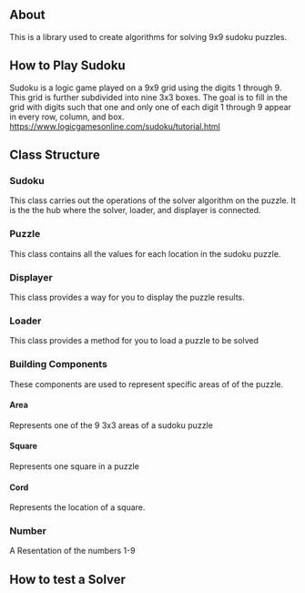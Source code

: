## About
This is a library used to create algorithms for solving 9x9 sudoku puzzles. 
## How to Play Sudoku
Sudoku is a logic game played on a 9x9 grid using the digits 1 through 9. This grid is further subdivided into nine 3x3 boxes. The goal is to fill in the grid with digits such that one and only one of each digit 1 through 9 appear in every row, column, and box.
https://www.logicgamesonline.com/sudoku/tutorial.html
## Class Structure
### Sudoku
This class carries out the operations of the solver algorithm on the puzzle. It is the the hub where the solver, loader, and displayer is connected.
### Puzzle
This class contains all the values for each location in the sudoku puzzle.
### Displayer
This class provides a way for you to display the puzzle results.
### Loader
This class provides a method for you to load a puzzle to be solved
### Building Components
These components are used to represent specific areas of of the puzzle.
#### Area
Represents one of the 9 3x3 areas of a sudoku puzzle
#### Square
Represents one square in a puzzle

#### Cord
Represents the location of a square.
### Number
A Resentation of the numbers 1-9
## How to test a Solver
<!-- TODO Create how to test a sover text-->
<!-- TODO Spell check and gramarcheck everything -->
